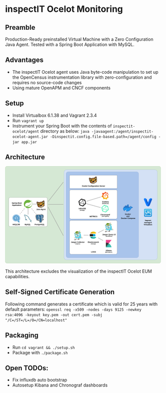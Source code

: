# inspectIT Ocelot Monitoring

## Preamble

Production-Ready preinstalled Virtual Machine with a Zero Configuration Java Agent.
Tested with a Spring Boot Application with MySQL.

## Advantages

* The inspectIT Ocelot agent uses Java byte-code manipulation to set up the OpenCensus instrumentation library with zero-configuration and requires no source-code changes
* Using mature OpenAPM and CNCF components

## Setup

* Install Virtualbox 6.1.38 and Vagrant 2.3.4
* Run `vagrant up`
* Instrument your Spring Boot with the contents of `inspectit-ocelot/agent` directory as below:
`java -javaagent:/agent/inspectit-ocelot-agent.jar -Dinspectit.config.file-based.path=/agent/config -jar app.jar`

## Architecture

![Architecture](misc/Architecture.png?raw=true "Architecture")

This architecture excludes the visualization of the inspectIT Ocelot EUM capabilities.

## Self-Signed Certificate Generation

Following command generates a certificate which is valid for 25 years with default parameters:
`openssl req -x509 -nodes -days 9125 -newkey rsa:4096 -keyout key.pem -out cert.pem -subj "/C=/ST=/L=/O=/CN=localhost"`

## Packaging

* Run `cd vagrant && ./setup.sh`
* Package with `./package.sh`

## Open TODOs:

* Fix influxdb auto bootstrap
* Autosetup Kibana and Chronograf dashboards
